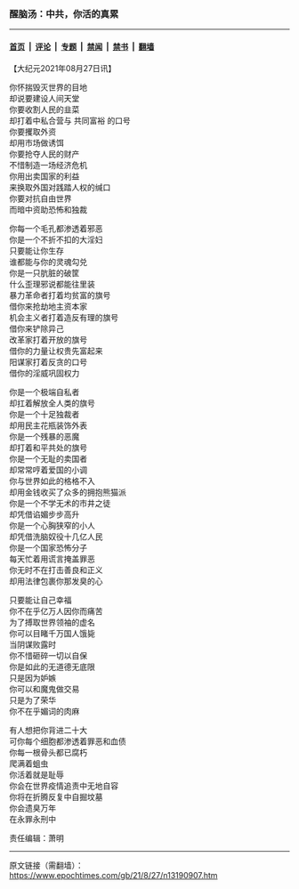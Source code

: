 ### 醒脑汤：中共，你活的真累

---

#### [首页](../../../..?n13190907) &nbsp;|&nbsp; [评论](../../../../../epoch-comment?n13190907) &nbsp;|&nbsp; [专题](../../../../../epoch-special?n13190907) &nbsp;|&nbsp; [禁闻](../../../../../epoch-news?n13190907) &nbsp;|&nbsp; [禁书](../../../../../books?n13190907) &nbsp;|&nbsp; [翻墙](https://github.com/gfw-breaker/nogfw/blob/master/README.md?n13190907)


<div class="post_content" id="artbody" itemprop="articleBody">
 <!-- article content begin -->
 <p>
  【大纪元2021年08月27日讯】
 </p>
 <p>
  你怀揣毁灭世界的目地
  <br/>
  却说要建设人间天堂
  <br/>
  你要收割人民的韭菜
  <br/>
  却打着中私合营与
  <ok href="https://www.epochtimes.com/gb/tag/%E5%85%B1%E5%90%8C%E5%AF%8C%E8%A3%95.html">
   共同富裕
  </ok>
  的口号
  <br/>
  你要攫取外资
  <br/>
  却用市场做诱饵
  <br/>
  你要抢夺人民的财产
  <br/>
  不惜制造一场经济危机
  <br/>
  你用出卖国家的利益
  <br/>
  来换取外国对践踏人权的缄口
  <br/>
  你要对抗自由世界
  <br/>
  而暗中资助恐怖和独裁
 </p>
 <p>
  你每一个毛孔都渗透着邪恶
  <br/>
  你是一个不折不扣的大淫妇
  <br/>
  只要能让你生存
  <br/>
  谁都能与你的灵魂勾兑
  <br/>
  你是一只肮脏的破筐
  <br/>
  什么歪理邪说都能往里装
  <br/>
  暴力革命者打着均贫富的旗号
  <br/>
  借你来抢劫地主资本家
  <br/>
  机会主义者打着造反有理的旗号
  <br/>
  借你来铲除异己
  <br/>
  改革家打着开放的旗号
  <br/>
  借你的力量让权贵先富起来
  <br/>
  阳谋家打着反贪的口号
  <br/>
  借你的淫威巩固权力
 </p>
 <p>
  你是一个极端自私者
  <br/>
  却扛着解放全人类的旗号
  <br/>
  你是一个十足独裁者
  <br/>
  却用民主花瓶装饰外表
  <br/>
  你是一个残暴的恶魔
  <br/>
  却打着和平共处的旗号
  <br/>
  你是一个无耻的卖国者
  <br/>
  却常常哼着爱国的小调
  <br/>
  你与世界如此的格格不入
  <br/>
  却用金钱收买了众多的拥抱熊猫派
  <br/>
  你是一个不学无术的市井之徒
  <br/>
  却凭借谄媚步步高升
  <br/>
  你是一个心胸狭窄的小人
  <br/>
  却凭借洗脑奴役十几亿人民
  <br/>
  你是一个国家恐怖分子
  <br/>
  每天忙着用谎言掩盖罪恶
  <br/>
  你无时不在打击善良和正义
  <br/>
  却用法律包裹你那发臭的心
 </p>
 <p>
  只要能让自己幸福
  <br/>
  你不在乎亿万人因你而痛苦
  <br/>
  为了搏取世界领袖的虚名
  <br/>
  你可以目睹千万国人饿毙
  <br/>
  当阴谋败露时
  <br/>
  你不惜砸碎一切以自保
  <br/>
  你是如此的无道德无底限
  <br/>
  只是因为妒嫉
  <br/>
  你可以和魔鬼做交易
  <br/>
  只是为了荣华
  <br/>
  你不在乎媚词的肉麻
 </p>
 <p>
  有人想把你背进二十大
  <br/>
  可你每个细胞都渗透着罪恶和血债
  <br/>
  你每一根骨头都已腐朽
  <br/>
  爬满着蛆虫
  <br/>
  你活着就是耻辱
  <br/>
  你会在世界疫情追责中无地自容
  <br/>
  你将在折腾反复中自掘坟墓
  <br/>
  你会遗臭万年
  <br/>
  在永罪永刑中
 </p>
 <p>
  责任编辑：萧明
 </p>
 <!-- article content end -->
 <div id="below_article_ad">
 </div>
</div>


---

原文链接（需翻墙）：https://www.epochtimes.com/gb/21/8/27/n13190907.htm